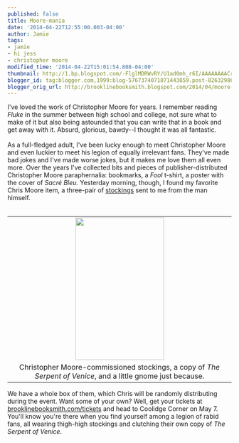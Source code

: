 ```yaml
---
published: false
title: Moore-mania
date: '2014-04-22T12:55:00.003-04:00'
author: Jamie
tags:
- jamie
- hi jess
- christopher moore
modified_time: '2014-04-22T15:01:54.808-04:00'
thumbnail: http://1.bp.blogspot.com/-FlglMDRWvRY/U1ad0mh_r6I/AAAAAAAACrw/g2ejYbrtFrI/s72-c/blog5.JPG
blogger_id: tag:blogger.com,1999:blog-5767374071871443859.post-8263298611937317298
blogger_orig_url: http://brooklinebooksmith.blogspot.com/2014/04/moore-mania.html
---
```


I've loved the work of Christopher Moore for years. I remember reading <i>Fluke</i>&nbsp;in the summer between high school and college, not sure what to make of it but also being astounded that you can write that in a book and get away with it. Absurd, glorious, bawdy--I thought it was all fantastic.<br /><br />As a full-fledged adult, I've been lucky enough to meet Christopher Moore and even luckier to meet his legion of equally irrelevant fans. They've made bad jokes and I've made worse jokes, but it makes me love them all even more. Over the years I've collected bits and pieces of publisher-distributed Christopher Moore paraphernalia: bookmarks, a <i>Fool</i>&nbsp;t-shirt, a poster with the cover of<i>&nbsp;Sacré Bleu. </i>Yesterday morning, though, I found my favorite Chris Moore item, a three-pair of <a href="http://www.throx.com/fsox/FS-BKSTO.html" target="_blank">stockings</a> sent to me from the man himself.<br /><br /><table align="center" cellpadding="0" cellspacing="0" class="tr-caption-container" style="margin-left: auto; margin-right: auto; text-align: center;"><tbody><tr><td style="text-align: center;"><a href="http://1.bp.blogspot.com/-FlglMDRWvRY/U1ad0mh_r6I/AAAAAAAACrw/g2ejYbrtFrI/s1600/blog5.JPG" imageanchor="1" style="margin-left: auto; margin-right: auto;"><img border="0" src="http://1.bp.blogspot.com/-FlglMDRWvRY/U1ad0mh_r6I/AAAAAAAACrw/g2ejYbrtFrI/s1600/blog5.JPG" height="320" width="199" /></a></td></tr><tr><td class="tr-caption" style="text-align: center;">Christopher Moore-commissioned stockings, a copy of <i>The Serpent of Venice</i>, and a little gnome just because.</td></tr></tbody></table>We have a whole box of them, which Chris will be randomly distributing during the event. Want some of your own? Well, get your tickets at<a href="http://www.brooklinebooksmith-shop.com/ticketedevents" target="_blank"> brooklinebooksmith.com/tickets</a> and head to Coolidge Corner on May 7. You'll know you're there when you find yourself among a legion of rabid fans, all wearing thigh-high stockings and clutching their own copy of <i>The Serpent of Venice</i>.